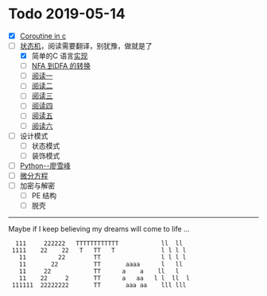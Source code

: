 # Todo 2019-05-14   
- [x] [Coroutine in c](https://www.chiark.greenend.org.uk/~sgtatham/coroutines.html)  
- [ ] [状态机](https://www.cnblogs.com/itdef/p/6097969.html)，阅读需要翻译，别犹豫，做就是了  
    - [x] 简单的C 语言[实现](c/state_machine)  
    - [ ] [NFA 到DFA 的转换](https://blog.csdn.net/u012359618/article/details/42456771)  
    - [ ] [阅读一](https://barrgroup.com/Embedded-Systems/How-To/Coding-State-Machines)  
    - [ ] [阅读二](https://stackoverflow.com/questions/1371460/state-machines-tutorials)  
    - [ ] [阅读三](https://codeandlife.com/2013/10/06/tutorial-state-machines-with-c-callbacks/)  
    - [ ] [阅读四](https://www.codeproject.com/Articles/1275479/State-Machine-Design-in-C)  
    - [ ] [阅读五](https://www.geeksforgeeks.org/c-program-to-simulate-nondeterministic-finite-automata-nfa/)  
    - [ ] [阅读六](https://www.geeksforgeeks.org/program-implement-nfa-epsilon-move-dfa-conversion/)
- [ ] 设计模式  
    - [ ] 状态模式  
    - [ ] 装饰模式  
- [ ] [Python--廖雪峰](https://www.liaoxuefeng.com/wiki/0014316089557264a6b348958f449949df42a6d3a2e542c000)  
- [ ] [微分方程](http://open.163.com/special/opencourse/equations.html)  
- [ ] 加密与解密  
    - [ ] PE 结构  
    - [ ] 脱壳  
  
-----  
Maybe if I keep believing my dreams will come to life ...

```
  111     222222   TTTTTTTTTTTT            ll  ll  
 1111    22    22   T   TT   T             l l l l  
   11         22        TT                 l l l l  
   11       22          TT       aaaa      l   ll  
   11     22            TT      a    a    ll   l  
   11    22     2       TT      a   aa   l l  ll  l
 111111  22222222       TT       aaa aa    lll lll  
 ```
